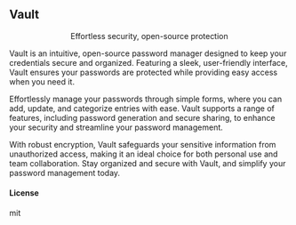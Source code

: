 ## Vault

<p align="center">
  <p align="center">Effortless security, open-source protection</p>
</p>

Vault is an intuitive, open-source password manager designed to keep your credentials secure and organized. Featuring a sleek, user-friendly interface, Vault ensures your passwords are protected while providing easy access when you need it.

Effortlessly manage your passwords through simple forms, where you can add, update, and categorize entries with ease. Vault supports a range of features, including password generation and secure sharing, to enhance your security and streamline your password management.

With robust encryption, Vault safeguards your sensitive information from unauthorized access, making it an ideal choice for both personal use and team collaboration. Stay organized and secure with Vault, and simplify your password management today.



#### License

mit